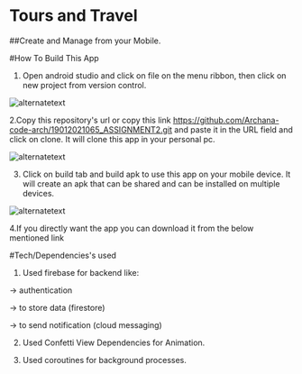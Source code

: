 

# Tours and Travel

##Create and  Manage   from your Mobile.

#How To Build This App
1. Open android studio and click on file on the menu ribbon, then click on new project from version control.

![alternatetext](https://firebasestorage.googleapis.com/v0/b/travel-2c3ea.appspot.com/o/p1.JPG?alt=media&token=a2ba019e-25fe-49de-a546-9b667ad63086)

2.Copy this repository's url or copy this link https://github.com/Archana-code-arch/19012021065_ASSIGNMENT2.git and paste it in the URL field and click on clone. It will clone this app in your personal pc.

![alternatetext](https://firebasestorage.googleapis.com/v0/b/travel-2c3ea.appspot.com/o/p2_2.JPG?alt=media&token=7866b4ab-3e4b-438b-979b-27fa9d33f954)

3. Click on build tab and build apk to use this app on your mobile device. It will create an apk that can be shared and can be installed on multiple devices.

![alternatetext](https://firebasestorage.googleapis.com/v0/b/travel-2c3ea.appspot.com/o/p3.JPG?alt=media&token=442716e6-b7e1-4761-aebe-55e0c50e6b74)

4.If you directly want the app you can download it from the below mentioned link

#Tech/Dependencies's used

1. Used firebase for backend like:

-> authentication

-> to store data (firestore)

-> to send notification (cloud messaging)

2. Used Confetti View Dependencies for Animation.

3. Used coroutines for background processes. 
